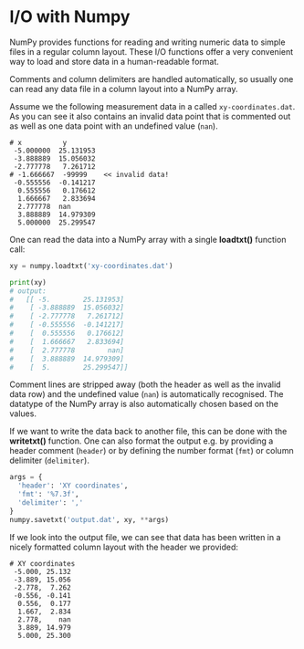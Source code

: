 <!-- Title: File I/O -->

<!-- Short description:

In this article we show how to read and write numeric data to simple files.

-->

# I/O with Numpy

NumPy provides functions for reading and writing numeric data to simple files
in a regular column layout. These I/O functions offer a very convenient way to
load and store data in a human-readable format.

Comments and column delimiters are handled automatically, so usually one can
read any data file in a column layout into a NumPy array.

Assume we the following measurement data in a called `xy-coordinates.dat`. As
you can see it also contains an invalid data point that is commented out as
well as one data point with an undefined value (`nan`).
```
# x          y
 -5.000000  25.131953
 -3.888889  15.056032
 -2.777778   7.261712
# -1.666667  -99999    << invalid data!
 -0.555556  -0.141217
  0.555556   0.176612
  1.666667   2.833694
  2.777778  nan
  3.888889  14.979309
  5.000000  25.299547
```

One can read the data into a NumPy array with a single **loadtxt()** function
call:
```python
xy = numpy.loadtxt('xy-coordinates.dat')

print(xy)
# output:
#   [[ -5.        25.131953]
#    [ -3.888889  15.056032]
#    [ -2.777778   7.261712]
#    [ -0.555556  -0.141217]
#    [  0.555556   0.176612]
#    [  1.666667   2.833694]
#    [  2.777778        nan]
#    [  3.888889  14.979309]
#    [  5.        25.299547]]
```

Comment lines are stripped away (both the header as well as the invalid data
row) and the undefined value (`nan`) is automatically recognised. The datatype
of the NumPy array is also automatically chosen based on the values.

If we want to write the data back to another file, this can be done with the
**writetxt()** function. One can also format the output e.g. by providing a
header comment (`header`) or by defining the number format (`fmt`) or column
delimiter (`delimiter`).

```python
args = {
  'header': 'XY coordinates',
  'fmt': '%7.3f',
  'delimiter': ','
}
numpy.savetxt('output.dat', xy, **args)
```

If we look into the output file, we can see that data has been written in a
nicely formatted column layout with the header we provided:
```
# XY coordinates
 -5.000, 25.132
 -3.889, 15.056
 -2.778,  7.262
 -0.556, -0.141
  0.556,  0.177
  1.667,  2.834
  2.778,    nan
  3.889, 14.979
  5.000, 25.300
```
